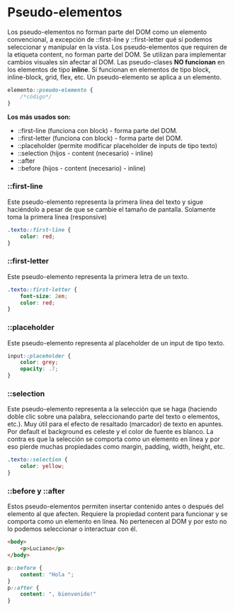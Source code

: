 # Pseudo-elementos
Los pseudo-elementos no forman parte del DOM como un elemento convencional, a excepción de ::first-line y ::first-letter qué sí podemos seleccionar y manipular en la vista. Los pseudo-elementos que requiren de la etiqueta content, no forman parte del DOM.
Se utilizan para implementar cambios visuales sin afectar al DOM.
Las pseudo-clases **NO funcionan** en los elementos de tipo **inline**. Sí funcionan en elementos de tipo block, inline-block, grid, flex, etc.
Un pseudo-elemento se aplica a un elemento.
```css
elemento::pseudo-elemento {
    /*código*/
}
```

**Los más usados son:**
 * ::first-line (funciona con block) - forma parte del DOM.
 * ::first-letter (funciona con block) - forma parte del DOM.
 * ::placeholder (permite modificar placeholder de inputs de tipo texto)
 * ::selection (hijos - content (necesario) - inline)
 * ::after
 * ::before (hijos - content (necesario) - inline)

### ::first-line
Este pseudo-elemento representa la primera línea del texto y sigue haciéndolo a pesar de que se cambie el tamaño de pantalla. Solamente toma la primera línea (responsive)
```css
.texto::first-line {
    color: red;
}
```
### ::first-letter
Este pseudo-elemento representa la primera letra de un texto.
```css
.texto::first-letter {
    font-size: 2em;
    color: red;
}
```
### ::placeholder
Este pseudo-elemento representa al placeholder de un input de tipo texto.
```css
input::placeholder {
    color: grey;
    opacity: .7;
}
```
### ::selection
Este pseudo-elemento representa a la selección que se haga (haciendo doble clic sobre una palabra, seleccionando parte del texto o elementos, etc.).
Muy útil para el efecto de resaltado (marcador) de texto en apuntes.
Por default el background es celeste y el color de fuente es blanco.
La contra es que la selección se comporta como un elemento en línea y por eso pierde muchas propiedades como margin, padding, width, height, etc.
```css
.texto::selection {
    color: yellow;
}
```

### ::before y ::after
Estos pseudo-elementos permiten insertar contenido antes o después del elemento al que afecten. Requiere la propiedad content para funcionar y se comporta como un elemento en línea. 
No pertenecen al DOM y por esto no lo podemos seleccionar o interactuar con él.

```html
<body>
    <p>Luciano</p>
</body>    
```

```css
p::before {
    content: "Hola ";
}
p::after {
    content: ", bienvenido!"
}
```
